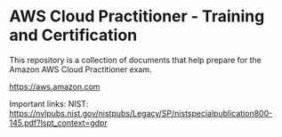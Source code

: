 # AWS Cloud Practitioner - Training and Certification
This repository is a collection of documents that help prepare for the Amazon AWS Cloud Practitioner exam.

https://aws.amazon.com


Important links:
NIST: https://nvlpubs.nist.gov/nistpubs/Legacy/SP/nistspecialpublication800-145.pdf?lspt_context=gdpr
